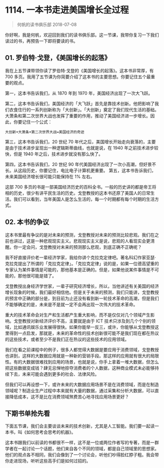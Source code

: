 # 1114. 一本书走进美国增长全过程
> 何帆的读书俱乐部
2018-07-08

你好啊，我是何帆，欢迎回到我们的读书俱乐部。这一节课，我带你复习一下我们读过的书，再预告一下即将要读的书。

## 01. 罗伯特·戈登，《美国增长的起落》

我在上五节课带领你读了罗伯特·戈登的《美国增长的起落》。这本书非常厚，有 700 多页。我用了五节课为你简要介绍了这本书的主要思想。你要记住五个最重要的观点。

第一，这本书告诉我们，从 1870 年到 1970 年，美国经济出现了一次大飞跃。

第二，这本书告诉我们，美国经济的「大飞跃」首先是靠技术创新。他把影响了我们衣食住行的一系列创新称为「大创新」。「大创新」奠定了我们现代生活的基础。大萧条和第二次世界大战也发挥了重要的作用，推动了美国经济进一步增长。因此，你要记住一个公式：

	大创新+大萧条+第二次世界大战=美国经济的奇迹

第三，这本书告诉我们，20 世纪 70 年代之后，美国增长开始走向衰落的，主要是由于技术进步呈现出一种逻辑斯蒂曲线，也就是说，在 1940 年之前技术进步较快，但是 1940 年之后，技术进步就没有那么快了。

第四，这本书告诉我们，20 世纪 90 年代美国经济出现了一次小高潮，但好景不长。从这段历史，你要记住，电比电子计算机更重要。
第五，这本书告诉我们，未来美国经济增长很可能只能保持在 1% 左右。

这部 700 多页的书是一部美国经济历史的百科全书。一般的历史讲的都是帝王将相的历史，很少有讲平民生活的历史。戈登教授的这本书还原了美国人的日常生活。我们可以看到，当年美国人是怎么生活的，每一个时期都有每个时期的生活方式。

## 02. 本书的争议

这本书里最有争议的是对未来的预测，戈登教授对未来的预测比较悲观。我们在之前也讲过，这是一种悲观现实主义。悲观现实主义是说，悲观的人看现实会更清醒。你一定会问，戈登教授对未来的预测那么悲观，到底正确不正确呢？

我不好直接评价老一辈经济学家，我给你讲个克拉克定律吧。著名科幻作家亚瑟·克拉克提出了所谓的「克拉克定律」。「克拉克定律」说的是，如果一位德高望重的专家认为某件事情是可能的，那他基本是正确的。但是，如果他说某件事情是不可能的，那他很可能是错了。

戈登教授出身经济学世家，一辈子研究经济增长，所以，当他讲述有关美国的经济增长现象的时候，我们最好相信他。但是关于未来的预测，我们只能讲，戈登教授的预言中正确的部分是，到目前为止还没有看到新一轮技术革命的高潮，但是我们不能够确定的是，未来是不是就一定不会再出现一次伟大的技术革命。

重大的技术革命会对生产和生活都产生重大影响，而不是仅仅对几个领域产生影响。戈登教授对新经济评价不高，主要就是由于 ICT 技术只涉及到几个个别的领域，比如通讯娱乐业发展得很快。如果你能举一反三，或许，你能够从戈登教授这里得到一点启发，那就是，未来的革命性的技术创新很可能不是我们现在都在热议的这些技术，或者至少不是我们正在热议的这些技术的应用领域。

我们在看之前课程中的例子，很多人都觉得大数据是要应用于消费领域，戈登教授也讲到，这样的大数据应用就是一种新的营销手段。那这样的应用就有很大的局限性。有的大数据很难找到应用的场景，也就是说，你手上拿着一堆大数据，但怎么把这些数据变成钱？肆无忌惮地掠夺消费者的个人数据，这种商业模式未必能够持续下去，未来可能会遇到更多的社会、法律风险。

但我们可以再设想一下，或许未来的大数据应用场景不是在消费领域，而是在制造领域呢？制造业生产过程中本来就有大量的数据，通过采集和分析大数据，可以直接降低成本，这不是比在消费领域煞费苦心地寻找应用场景更好？

## 下期书单抢先看

下面五节课，我们会主要谈谈未来的技术创新，尤其是人工智能。我们要一起读一本书，叫《如何思考会思考的机器》。

这本书跟我们以前读的书都很不一样，这不是一位或两位作者写的专著，而是一群学者在一起讨论一个话题，他们来自各个不同的领域，都是自己领域里的思想家。他们的观点各不相同，我们会像到了一个讨论会，听他们吵得脸红脖子粗。我会带你走进现场，听听这些高手们是如何过招的。


